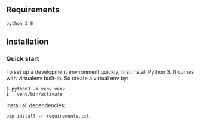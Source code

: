 
## Requirements
`python 3.8`

## Installation

### Quick start

To set up a development environment quickly, first install Python 3. It
comes with virtualenv built-in. So create a virtual env by:

```
$ python3 -m venv venv
$ . venv/bin/activate
```

Install all dependencies:

```
pip install -r requirements.txt
```
